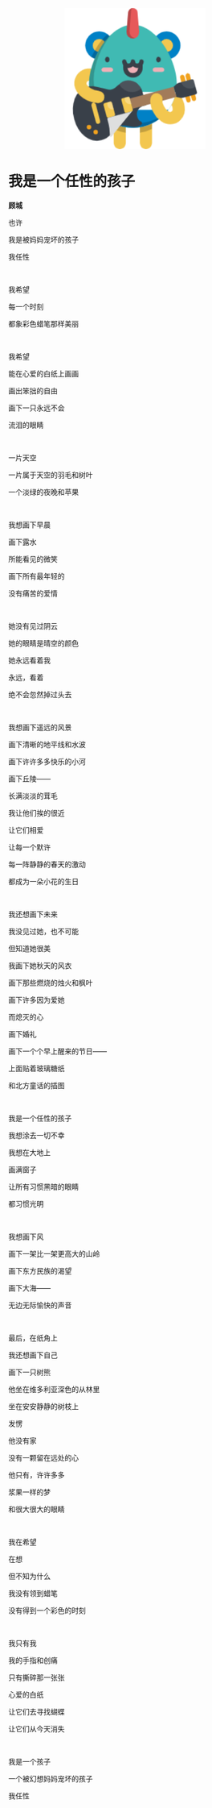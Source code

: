 <p align="center">
    <img width="280px" src="image/8040/q4.png" >
</p>

# 我是一个任性的孩子

**顾城**

也许 

我是被妈妈宠坏的孩子 

我任性 

<br/>

我希望 

每一个时刻 

都象彩色蜡笔那样美丽 

<br/>

我希望 

能在心爱的白纸上画画 

画出笨拙的自由 

画下一只永远不会 

流泪的眼睛 

<br/>

一片天空 

一片属于天空的羽毛和树叶 

一个淡绿的夜晚和苹果 

<br/>

我想画下早晨 

画下露水 

所能看见的微笑 

画下所有最年轻的 

没有痛苦的爱情 

<br/>

她没有见过阴云 

她的眼睛是晴空的颜色 

她永远看着我 

永远，看着 

绝不会忽然掉过头去 

<br/>

我想画下遥远的风景 

画下清晰的地平线和水波 

画下许许多多快乐的小河 

画下丘陵—— 

长满淡淡的茸毛 

我让他们挨的很近 

让它们相爱 

让每一个默许 

每一阵静静的春天的激动 

都成为一朵小花的生日 

<br/>

我还想画下未来 

我没见过她，也不可能 

但知道她很美 

我画下她秋天的风衣 

画下那些燃烧的烛火和枫叶 

画下许多因为爱她 

而熄灭的心 

画下婚礼 

画下一个个早上醒来的节日—— 

上面贴着玻璃糖纸 

和北方童话的插图 

<br/>

我是一个任性的孩子 

我想涂去一切不幸 

我想在大地上 

画满窗子 

让所有习惯黑暗的眼睛 

都习惯光明 

<br/>

我想画下风 

画下一架比一架更高大的山岭 

画下东方民族的渴望 

画下大海—— 

无边无际愉快的声音 

<br/>

最后，在纸角上 

我还想画下自己 

画下一只树熊 

他坐在维多利亚深色的从林里 

坐在安安静静的树枝上 

发愣 

他没有家 

没有一颗留在远处的心 

他只有，许许多多 

浆果一样的梦 

和很大很大的眼睛 

<br/>

我在希望 

在想 

但不知为什么 

我没有领到蜡笔 

没有得到一个彩色的时刻 

<br/>

我只有我 

我的手指和创痛 

只有撕碎那一张张 

心爱的白纸 

让它们去寻找蝴蝶 

让它们从今天消失 

<br/>

我是一个孩子 

一个被幻想妈妈宠坏的孩子 

我任性 